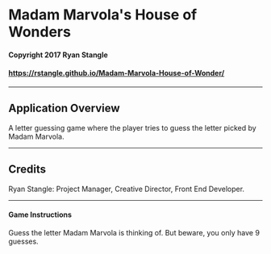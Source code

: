 # Madam Marvola's House of Wonders

#### Copyright 2017 Ryan Stangle
#### https://rstangle.github.io/Madam-Marvola-House-of-Wonder/


-----------------------------------------


## Application Overview
A letter guessing game where the player tries to guess the letter picked by Madam Marvola.


-----------------------------------------


## Credits
Ryan Stangle: Project Manager, Creative Director, Front End Developer.


-----------------------------------------


#### Game Instructions
Guess the letter Madam Marvola is thinking of. But beware, you only have 9 guesses.  
